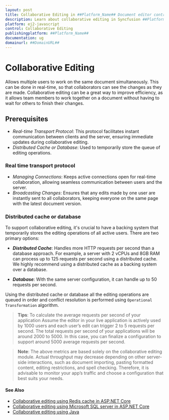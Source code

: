 ```yaml
---
layout: post
title: Collaborative Editing in ##Platform_Name## Document editor control | Syncfusion
description: Learn about collaborative editing in Syncfusion ##Platform_Name## Document editor control of Syncfusion Essential JS 2 and more.
platform: ej2-javascript
control: Collaborative Editing
publishingplatform: ##Platform_Name##
documentation: ug
domainurl: ##DomainURL##
---
```


# Collaborative Editing

Allows multiple users to work on the same document simultaneously. This can be done in real-time, so that collaborators can see the changes as they are made. Collaborative editing can be a great way to improve efficiency, as it allows team members to work together on a document without having to wait for others to finish their changes.

## Prerequisites

- *Real-time Transport Protocol*: This protocol facilitates instant communication between clients and the server, ensuring immediate updates during collaborative editing.
- *Distributed Cache or Database*: Used to temporarily store the queue of editing operations.

### Real time transport protocol

- *Managing Connections*: Keeps active connections open for real-time collaboration, allowing seamless communication between users and the server.
- *Broadcasting Changes*: Ensures that any edits made by one user are instantly sent to all collaborators, keeping everyone on the same page with the latest document version.

### Distributed cache or database

To support collaborative editing, it's crucial to have a backing system that temporarily stores the editing operations of all active users. There are two primary options:

- ***Distributed Cache***: Handles more HTTP requests per second than a database approach. For example, a server with 2 vCPUs and 8GB RAM can process up to 125 requests per second using a distributed cache. We highly recommend using a distributed cache as a backing system over a database.

- ***Database***: With the same server configuration, it can handle up to 50 requests per second.

Using the distributed cache or database all the editing operations are queued in order and conflict resolution is performed using `Operational Transformation` algorithm.

>**Tips**: To calculate the average requests per second of your application Assume the editor in your live application is actively used by 1000 users and each user’s edit can trigger 2 to 5 requests per second. The total requests per second of your applications will be around 2000 to 5000. In this case, you can finalize a configuration to support around 5000 average requests per second.

>**Note**: The above metrics are based solely on the collaborative editing module. Actual throughput may decrease depending on other server-side interactions, such as document importing, pasting formatted content, editing restrictions, and spell checking. Therefore, it is advisable to monitor your app’s traffic and choose a configuration that best suits your needs.

#### See Also

- [Collaborative editing using Redis cache in ASP.NET Core](../../document-editor/collaborative-editing/using-distributed-cache-asp-net-core)
- [Collaborative editing using Microsoft SQL server in ASP.NET Core](../../document-editor/collaborative-editing/using-database-in-asp-net-core)
- [Collaborative editing using Java](../../document-editor/collaborative-editing/using-java)
